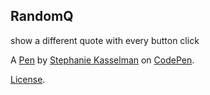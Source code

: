RandomQ
-------
show a different quote with every button click

A [Pen](http://codepen.io/Kathuter/pen/MJMPEp) by [Stephanie Kasselman](http://codepen.io/Kathuter) on [CodePen](http://codepen.io/).

[License](http://codepen.io/Kathuter/pen/MJMPEp/license).